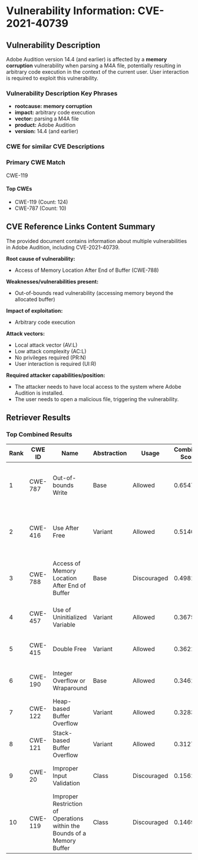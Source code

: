 # Vulnerability Information: CVE-2021-40739

## Vulnerability Description
Adobe Audition version 14.4 (and earlier) is affected by a **memory corruption** vulnerability when parsing a M4A file, potentially resulting in arbitrary code execution in the context of the current user. User interaction is required to exploit this vulnerability.

### Vulnerability Description Key Phrases
- **rootcause:** **memory corruption**
- **impact:** arbitrary code execution
- **vector:** parsing a M4A file
- **product:** Adobe Audition
- **version:** 14.4 (and earlier)

### CWE for similar CVE Descriptions
### Primary CWE Match
CWE-119

#### Top CWEs
- CWE-119 (Count: 124)
- CWE-787 (Count: 10)

## CVE Reference Links Content Summary
The provided document contains information about multiple vulnerabilities in Adobe Audition, including CVE-2021-40739.

**Root cause of vulnerability:**
- Access of Memory Location After End of Buffer (CWE-788)

**Weaknesses/vulnerabilities present:**
- Out-of-bounds read vulnerability (accessing memory beyond the allocated buffer)

**Impact of exploitation:**
- Arbitrary code execution

**Attack vectors:**
- Local attack vector (AV:L)
- Low attack complexity (AC:L)
- No privileges required (PR:N)
- User interaction is required (UI:R)

**Required attacker capabilities/position:**
- The attacker needs to have local access to the system where Adobe Audition is installed.
- The user needs to open a malicious file, triggering the vulnerability.

## Retriever Results

### Top Combined Results

| Rank | CWE ID | Name | Abstraction | Usage | Combined Score | Retrievers | Individual Scores |
|------|--------|------|-------------|-------|---------------|------------|-------------------|
| 1 | CWE-787 | Out-of-bounds Write | Base | Allowed | 0.6547 | dense, sparse, graph | dense: 0.485, sparse: 0.264, graph: 0.729 |
| 2 | CWE-416 | Use After Free | Variant | Allowed | 0.5140 | dense, sparse, graph | dense: 0.464, sparse: 0.200, graph: 0.587 |
| 3 | CWE-788 | Access of Memory Location After End of Buffer | Base | Discouraged | 0.4981 | dense, sparse, graph | dense: 0.521, sparse: 0.358, graph: 0.613 |
| 4 | CWE-457 | Use of Uninitialized Variable | Variant | Allowed | 0.3675 | sparse, graph | sparse: 0.237, graph: 0.735 |
| 5 | CWE-415 | Double Free | Variant | Allowed | 0.3621 | sparse, graph | sparse: 0.201, graph: 0.776 |
| 6 | CWE-190 | Integer Overflow or Wraparound | Base | Allowed | 0.3461 | dense, sparse | dense: 0.446, sparse: 0.215 |
| 7 | CWE-122 | Heap-based Buffer Overflow | Variant | Allowed | 0.3283 | dense, sparse | dense: 0.447, sparse: 0.231 |
| 8 | CWE-121 | Stack-based Buffer Overflow | Variant | Allowed | 0.3127 | dense, sparse | dense: 0.435, sparse: 0.212 |
| 9 | CWE-20 | Improper Input Validation | Class | Discouraged | 0.1561 | dense, sparse | dense: 0.447, sparse: 0.218 |
| 10 | CWE-119 | Improper Restriction of Operations within the Bounds of a Memory Buffer | Class | Discouraged | 0.1469 | dense, sparse | dense: 0.438, sparse: 0.190 |

